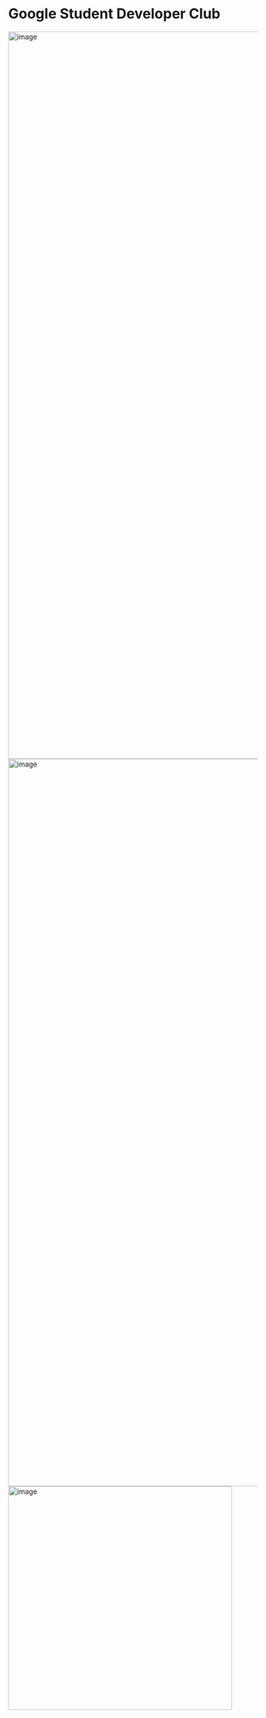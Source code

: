 # Google Student Developer Club
<img width="1470" alt="image" src="https://github.com/pratyushdev-codes/GDSC/assets/109750976/844368d4-59bb-4c74-bca1-396058485749">
<img width="1470" alt="image" src="https://github.com/pratyushdev-codes/GDSC/assets/109750976/0a9dbbcd-a426-493a-a4ef-810d45980171">

<img width="452" alt="image" src="https://github.com/pratyushdev-codes/GDSC/assets/109750976/edd52b6b-8bf2-43ce-bbd2-44069fc1df3c">


